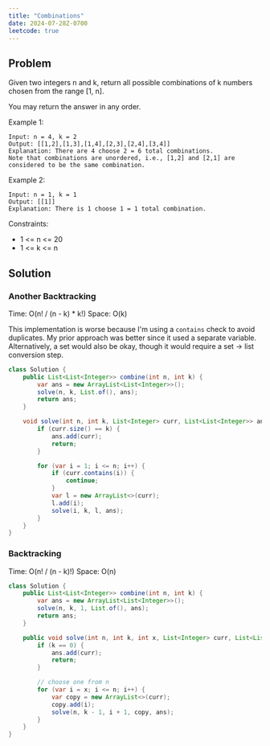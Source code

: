 ```yaml
---
title: "Combinations"
date: 2024-07-28Z-0700
leetcode: true
---
```


## Problem

Given two integers n and k, return all possible combinations of k numbers chosen from the range [1, n].

You may return the answer in any order.

Example 1:

```text
Input: n = 4, k = 2
Output: [[1,2],[1,3],[1,4],[2,3],[2,4],[3,4]]
Explanation: There are 4 choose 2 = 6 total combinations.
Note that combinations are unordered, i.e., [1,2] and [2,1] are considered to be the same combination.
```

Example 2:

```text
Input: n = 1, k = 1
Output: [[1]]
Explanation: There is 1 choose 1 = 1 total combination.
```

Constraints:

- 1 <= n <= 20
- 1 <= k <= n

## Solution

### Another Backtracking

Time: O(n! / (n - k) \* k!)
Space: O(k)

This implementation is worse because I'm using a `contains` check to avoid duplicates. My prior approach was better since it used a separate variable. Alternatively, a set would also be okay, though it would require a set -> list conversion step.

```java
class Solution {
    public List<List<Integer>> combine(int n, int k) {
        var ans = new ArrayList<List<Integer>>();
        solve(n, k, List.of(), ans);
        return ans;
    }

    void solve(int n, int k, List<Integer> curr, List<List<Integer>> ans) {
        if (curr.size() == k) {
            ans.add(curr);
            return;
        }

        for (var i = 1; i <= n; i++) {
            if (curr.contains(i)) {
                continue;
            }
            var l = new ArrayList<>(curr);
            l.add(i);
            solve(i, k, l, ans);
        }
    }
}
```

### Backtracking

Time: O(n! / (n - k)!)
Space: O(n)

```java
class Solution {
    public List<List<Integer>> combine(int n, int k) {
        var ans = new ArrayList<List<Integer>>();
        solve(n, k, 1, List.of(), ans);
        return ans;
    }

    public void solve(int n, int k, int x, List<Integer> curr, List<List<Integer>> ans) {
        if (k == 0) {
            ans.add(curr);
            return;
        }

        // choose one from n
        for (var i = x; i <= n; i++) {
            var copy = new ArrayList<>(curr);
            copy.add(i);
            solve(n, k - 1, i + 1, copy, ans);
        }
    }
}
```
